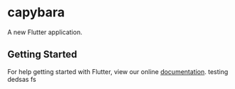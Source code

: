 # capybara

A new Flutter application.

## Getting Started

For help getting started with Flutter, view our online
[documentation](https://flutter.io/).
testing dedsas fs
